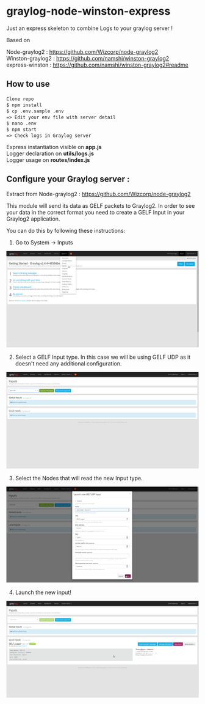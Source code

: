 # graylog-node-winston-express

Just an express skeleton to combine Logs to your graylog server ! 

Based on 

Node-graylog2 : <https://github.com/Wizcorp/node-graylog2>  
Winston-graylog2 : <https://github.com/namshi/winston-graylog2>  
express-winston : <https://github.com/namshi/winston-graylog2#readme> 



## How to use

	Clone repo
	$ npm install
	$ cp .env.sample .env
	=> Edit your env file with server detail 
	$ nano .env
	$ npm start
	=> Check logs in Graylog server
	
Express instantiation visible on **app.js**  
Logger declaration on **utils/logs.js**  
Logger usage on **routes/index.js**  
	
## Configure your Graylog server : 

Extract from Node-graylog2 : <https://github.com/Wizcorp/node-graylog2>  

This module will send its data as GELF packets to Graylog2. In order to see your data in the correct format you need to create a GELF Input in your Graylog2 application. 

You can do this by following these instructions:

1. Go to System -> Inputs

<div align="center">
    <img src="https://raw.githubusercontent.com/Wizcorp/node-graylog2/master/imgs/graylog_config_1.png">
</div>

2. Select a GELF Input type. In this case we will be using GELF UDP as it doesn't need any additional configuration.

<div align="center">
    <img src="https://raw.githubusercontent.com/Wizcorp/node-graylog2/master/imgs/graylog_config_2.png">
</div>

3. Select the Nodes that will read the new Input type.

<div align="center">
    <img src="https://raw.githubusercontent.com/Wizcorp/node-graylog2/master/imgs/graylog_config_3.png">
</div>

4. Launch the new input!

<div align="center">
    <img src="https://raw.githubusercontent.com/Wizcorp/node-graylog2/master/imgs/graylog_config_4.png">
</div>

